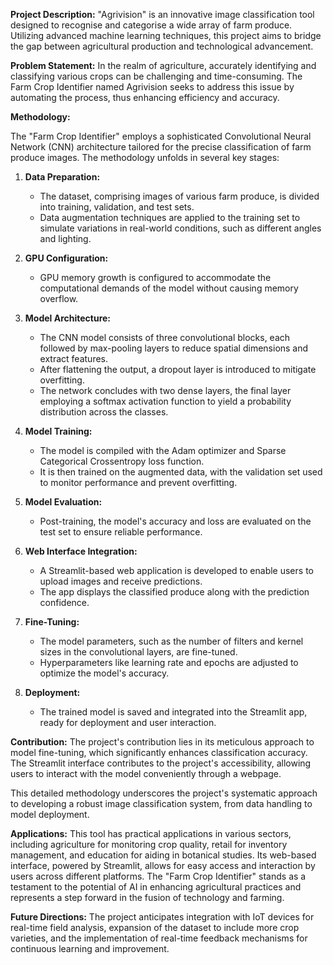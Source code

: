 **Project Description:**
"Agrivision" is an innovative image classification tool designed to recognise and categorise a wide array of farm produce. Utilizing advanced machine learning techniques, this project aims to bridge the gap between agricultural production and technological advancement.

**Problem Statement:**
In the realm of agriculture, accurately identifying and classifying various crops can be challenging and time-consuming. The Farm Crop Identifier named Agrivision seeks to address this issue by automating the process, thus enhancing efficiency and accuracy.

**Methodology:**

The "Farm Crop Identifier" employs a sophisticated Convolutional Neural Network (CNN) architecture tailored for the precise classification of farm produce images. The methodology unfolds in several key stages:

1. **Data Preparation:**
   - The dataset, comprising images of various farm produce, is divided into training, validation, and test sets.
   - Data augmentation techniques are applied to the training set to simulate variations in real-world conditions, such as different angles and lighting.

2. **GPU Configuration:**
   - GPU memory growth is configured to accommodate the computational demands of the model without causing memory overflow.

3. **Model Architecture:**
   - The CNN model consists of three convolutional blocks, each followed by max-pooling layers to reduce spatial dimensions and extract features.
   - After flattening the output, a dropout layer is introduced to mitigate overfitting.
   - The network concludes with two dense layers, the final layer employing a softmax activation function to yield a probability distribution across the classes.

4. **Model Training:**
   - The model is compiled with the Adam optimizer and Sparse Categorical Crossentropy loss function.
   - It is then trained on the augmented data, with the validation set used to monitor performance and prevent overfitting.

5. **Model Evaluation:**
   - Post-training, the model's accuracy and loss are evaluated on the test set to ensure reliable performance.

6. **Web Interface Integration:**
   - A Streamlit-based web application is developed to enable users to upload images and receive predictions.
   - The app displays the classified produce along with the prediction confidence.

7. **Fine-Tuning:**
   - The model parameters, such as the number of filters and kernel sizes in the convolutional layers, are fine-tuned.
   - Hyperparameters like learning rate and epochs are adjusted to optimize the model's accuracy.

8. **Deployment:**
   - The trained model is saved and integrated into the Streamlit app, ready for deployment and user interaction.

**Contribution:**
The project's contribution lies in its meticulous approach to model fine-tuning, which significantly enhances classification accuracy. The Streamlit interface contributes to the project's accessibility, allowing users to interact with the model conveniently through a webpage.

This detailed methodology underscores the project's systematic approach to developing a robust image classification system, from data handling to model deployment.

**Applications:**
This tool has practical applications in various sectors, including agriculture for monitoring crop quality, retail for inventory management, and education for aiding in botanical studies. Its web-based interface, powered by Streamlit, allows for easy access and interaction by users across different platforms.
The "Farm Crop Identifier" stands as a testament to the potential of AI in enhancing agricultural practices and represents a step forward in the fusion of technology and farming.

**Future Directions:**
The project anticipates integration with IoT devices for real-time field analysis, expansion of the dataset to include more crop varieties, and the implementation of real-time feedback mechanisms for continuous learning and improvement.


